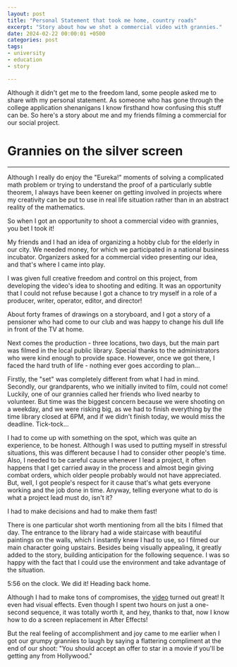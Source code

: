 ```yaml
---
layout: post
title: "Personal Statement that took me home, country roads"
excerpt: "Story about how we shot a commercial video with grannies."
date: 2024-02-22 00:00:01 +0500
categories: post
tags:
- university
- education
- story

---
```


Although it didn't get me to the freedom land, some people asked me to share with my personal statement. As someone who has gone through the college application shenanigans I know firsthand how confusing this stuff can be. So here's a story about me and my friends filming a commercial for our social project.


# Grannies on the silver screen

---

Although I really do enjoy the "Eureka!" moments of solving a complicated math problem or trying to understand the proof of a particularly subtle theorem, I always have been keener on getting involved in projects where my creativity can be put to use in real life situation rather than in an abstract reality of the mathematics.  
 
So when I got an opportunity to shoot a commercial video with grannies, you bet I took it! 
 
My friends and I had an idea of organizing a hobby club for the elderly in our city. We needed money, for which we participated in a national business incubator. Organizers asked for a commercial video presenting our idea, and that's where I came into play. 
  
I was given full creative freedom and control on this project, from developing the video's idea to shooting and editing. It was an opportunity that I could not refuse because I got a chance to try myself in a role of a producer, writer, operator, editor, and director!  
 
About forty frames of drawings on a storyboard, and I got a story of a pensioner who had come to our club and was happy to change his dull life in front of the TV at home. 
  
Next comes the production - three locations, two days, but the main part was filmed in the local public library. Special thanks to the administrators who were kind enough to provide space. However, once we got there, I faced the hard truth of life - nothing ever goes according to plan… 
  
Firstly, the "set" was completely different from what I had in mind. Secondly, our grandparents, who we initially invited to film, could not come! Luckily, one of our grannies called her friends who lived nearby to volunteer. But time was the biggest concern because we were shooting on a weekday, and we were risking big, as we had to finish everything by the time library closed at 6PM, and if we didn't finish today, we would miss the deadline. Tick-tock… 
  
I had to come up with something on the spot, which was quite an experience, to be honest. Although I was used to putting myself in stressful situations, this was different because I had to consider other people's time. Also, I needed to be careful cause whenever I lead a project, it often happens that I get carried away in the process and almost begin giving combat orders, which older people probably would not have appreciated. But, well, I got people's respect for it cause that's what gets everyone working and the job done in time. Anyway, telling everyone what to do is what a project lead must do, isn't it? 
  
I had to make decisions and had to make them fast! 
  
There is one particular shot worth mentioning from all the bits I filmed that day. The entrance to the library had a wide staircase with beautiful paintings on the walls, which I instantly knew I had to use, so I filmed our main character going upstairs. Besides being visually appealing, it greatly added to the story, building anticipation for the following sequence. I was so happy with the fact that I could use the environment and take advantage of the situation. 
  
5:56 on the clock. We did it! Heading back home. 
  
Although I had to make tons of compromises, the [video](https://youtu.be/0UWBUMQbKr8) turned out great! It even had visual effects. Even though I spent two hours on just a one-second sequence, it was totally worth it, and hey, thanks to that, now I know how to do a screen replacement in After Effects! 
  
But the real feeling of accomplishment and joy came to me earlier when I got our grumpy grannies to laugh by saying a flattering compliment at the end of our shoot: "You should accept an offer to star in a movie if you'll be getting any from Hollywood." 
